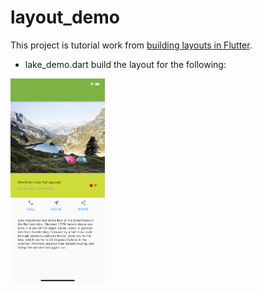 # layout_demo

This project is tutorial work from [building layouts in Flutter](https://flutter.dev/docs/development/ui/layout/tutorial).

- lake_demo.dart build the layout for the following:

<img src='lake_final_look.png' width="30%" alt='lake'>
